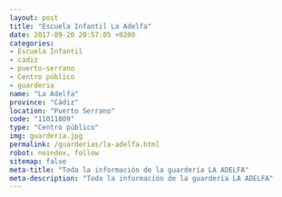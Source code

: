 ```yaml
---
layout: post
title: "Escuela Infantil La Adelfa"
date: 2017-09-20 20:57:05 +0200
categories:
- Escuela Infantil
- cadiz
- puerto-serrano
- Centro público
- guarderia
name: "La Adelfa"
province: "Cádiz"
location: "Puerto Serrano"
code: "11011809"
type: "Centro público"
img: guarderia.jpg
permalink: /guarderias/la-adelfa.html
robot: noindex, follow
sitemap: false
meta-title: "Toda la información de la guardería LA ADELFA"
meta-description: "Toda la información de la guardería LA ADELFA"
---
```

